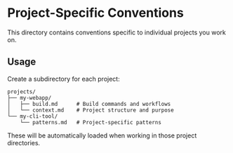 # Project-Specific Conventions

This directory contains conventions specific to individual projects you work on.

## Usage

Create a subdirectory for each project:

```
projects/
├── my-webapp/
│   ├── build.md      # Build commands and workflows
│   └── context.md    # Project structure and purpose
└── my-cli-tool/
    └── patterns.md   # Project-specific patterns
```

These will be automatically loaded when working in those project directories.
